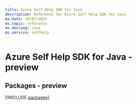 ```yaml
---
title: Azure Self Help SDK for Java
description: Reference for Azure Self Help SDK for Java
ms.date: 10/07/2025
ms.topic: reference
ms.devlang: java
ms.service: selfhelp
---
```

# Azure Self Help SDK for Java - preview
## Packages - preview
[!INCLUDE [packages](self-help-index.md)]